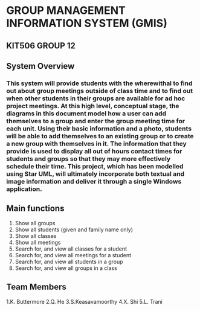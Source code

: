 # GROUP MANAGEMENT INFORMATION SYSTEM (GMIS)
## KIT506 GROUP 12
## System Overview

### This system will provide students with the wherewithal to find out about group meetings outside of class time and to find out when other students in their groups are available for ad hoc project meetings.  At this high level, conceptual stage, the diagrams in this document model how a user can add themselves to a group and enter the group meeting time for each unit.  Using their basic information and a photo, students will be able to add themselves to an existing group or to create a new group with themselves in it.  The information that they provide is used to display all out of hours contact times for students and groups so that they may more effectively schedule their time.  This project, which has been modelled using Star UML, will ultimately incorporate both textual and image information and deliver it through a single Windows application.

## Main functions 
1. Show all groups 
2. Show all students (given and family name only) 
3. Show all classes 
4. Show all meetings 
5. Search for, and view all classes for a student 
6. Search for, and view all meetings for a student 
7. Search for, and view all students in a group 
8. Search for, and view all groups in a class


## Team Members
1.K. Buttermore
2.Q. He
3.S.Keasavamoorthy
4.X. Shi
5.L. Trani



